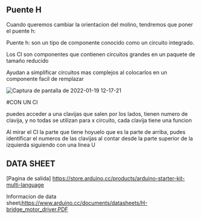 
## Puente H

Cuando queremos cambiar la orientacion del molino, tendremos que poner el puente h: 

Puente h: son un tipo de componente conocido como un circuito integrado.

Los CI son componentes que contienen circuitos grandes en un paquete de tamaño reducido

Ayudan a simplificar circuitos mas complejos al colocarlos  en un componente facil de remplazar

![Captura de pantalla de 2022-01-19 12-17-21](https://user-images.githubusercontent.com/90753279/150120244-a1f5120e-0231-43ee-a563-2f555fb7a72a.png)


#CON UN CI

puedes acceder a una clavijas que salen por los lados, tienen numero de clavija, y no todas se utilizan para x circuito, cada clavija tiene una funcion

Al mirar el CI la parte que tiene hoyuelo que es la parte de arriba, pudes identificar el numeros de las clavijas al contar desde la parte superior de la izquierda siguiendo con una linea U

## DATA SHEET

[Pagina de salida] https://store.arduino.cc/products/arduino-starter-kit-multi-language

Informacion de data sheet¡https://www.arduino.cc/documents/datasheets/H-bridge_motor_driver.PDF
